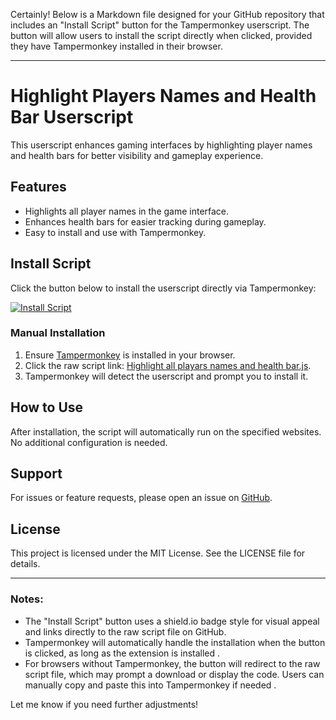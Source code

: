 Certainly! Below is a Markdown file designed for your GitHub repository that includes an "Install Script" button for the Tampermonkey userscript. The button will allow users to install the script directly when clicked, provided they have Tampermonkey installed in their browser.

---

# Highlight Players Names and Health Bar Userscript

This userscript enhances gaming interfaces by highlighting player names and health bars for better visibility and gameplay experience.

## Features
- Highlights all player names in the game interface.
- Enhances health bars for easier tracking during gameplay.
- Easy to install and use with Tampermonkey.

## Install Script

Click the button below to install the userscript directly via Tampermonkey:

[![Install Script](https://img.shields.io/badge/Install%20Script-Tampermonkey-blue?style=for-the-badge&logo=tampermonkey)](https://github.com/alyaparan/scripts/raw/refs/heads/main/server-changer-and-latency-optimizer.js)

### Manual Installation
1. Ensure [Tampermonkey](https://www.tampermonkey.net/) is installed in your browser.
2. Click the raw script link: [Highlight all playars names and health bar.js](https://github.com/alyaparan/scripts/raw/main/Highlight%20all%20playars%20names%20and%20health%20bar.js).
3. Tampermonkey will detect the userscript and prompt you to install it.

## How to Use
After installation, the script will automatically run on the specified websites. No additional configuration is needed.

## Support
For issues or feature requests, please open an issue on [GitHub](https://github.com/alyaparan/scripts).

## License
This project is licensed under the MIT License. See the LICENSE file for details.

---

### Notes:
- The "Install Script" button uses a shield.io badge style for visual appeal and links directly to the raw script file on GitHub.
- Tampermonkey will automatically handle the installation when the button is clicked, as long as the extension is installed .
- For browsers without Tampermonkey, the button will redirect to the raw script file, which may prompt a download or display the code. Users can manually copy and paste this into Tampermonkey if needed .

Let me know if you need further adjustments!
